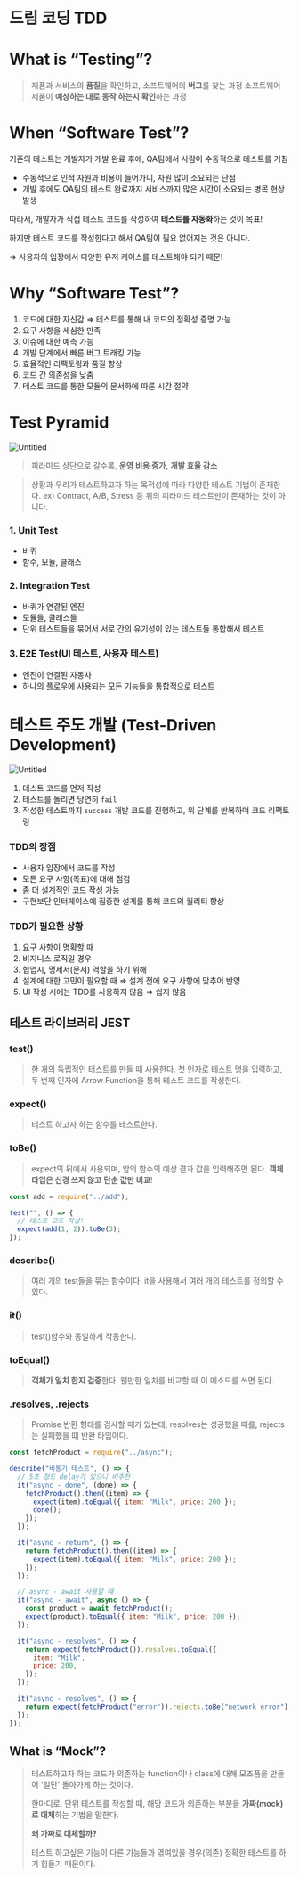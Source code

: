 # 드림 코딩 TDD

# What is “Testing”?

> 제품과 서비스의 **품질**을 확인하고, 소프트웨어의 **버그**를 찾는 과정
> 소프트웨어 제품이 **예상하는 대로 동작 하는지 확인**하는 과정

# When “Software Test”?

기존의 테스트는 개발자가 개발 완료 후에, QA팀에서 사람이 수동적으로 테스트를 거침

- 수동적으로 인적 자원과 비용이 들어가니, 자원 많이 소요되는 단점
- 개발 후에도 QA팀의 테스트 완료까지 서비스까지 많은 시간이 소요되는 병목 현상 발생

따라서, 개발자가 직접 테스트 코드를 작성하여 **테스트를 자동화**하는 것이 목표!

하지만 테스트 코드를 작성한다고 해서 QA팀이 필요 없어지는 것은 아니다.

⇒ 사용자의 입장에서 다양한 유저 케이스를 테스트해야 되기 때문!

# Why “Software Test”?

1. 코드에 대한 자신감 ⇒ 테스트를 통해 내 코드의 정확성 증명 가능
2. 요구 사항을 세심한 만족
3. 이슈에 대한 예측 가능
4. 개발 단계에서 빠른 버그 트래킹 가능
5. 효율적인 리팩토링과 품질 향상
6. 코드 간 의존성을 낮춤
7. 테스트 코드를 통한 모듈의 문서화에 따른 시간 절약

# Test Pyramid

![Untitled](./assets/pyramid.png)

> 피라미드 상단으로 갈수록, **운영 비용 증가,** **개발 효율 감소**

> 상황과 우리가 테스트하고자 하는 목적성에 따라 다양한 테스트 기법이 존재한다. ex) Contract, A/B, Stress 등 위의 피라미드 테스트만이 존재하는 것이 아니다.

### 1. Unit Test

- 바퀴
- 함수, 모듈, 클래스

### 2. Integration Test

- 바퀴가 연결된 엔진
- 모듈들, 클래스들
- 단위 테스트들을 묶어서 서로 간의 유기성이 있는 테스트들 통합해서 테스트

### 3. E2E Test(UI 테스트, 사용자 테스트)

- 엔진이 연결된 자동차
- 하나의 플로우에 사용되는 모든 기능들을 통합적으로 테스트

# 테스트 주도 개발 (Test-Driven Development)

![Untitled](./assets/logic.png)

1. 테스트 코드를 먼저 작성
2. 테스트를 돌리면 당연히 `fail`
3. 작성한 테스트까지 `success` 개발 코드를 진행하고, 위 단계를 반복하며 코드 리팩토링

### TDD의 장점

- 사용자 입장에서 코드를 작성
- 모든 요구 사항(목표)에 대해 점검
- 좀 더 설계적인 코드 작성 가능
- 구현보단 인터페이스에 집중한 설계를 통해 코드의 퀄리티 향상

### TDD가 필요한 상황

1. 요구 사항이 명확할 때
2. 비지니스 로직일 경우
3. 협업시, 명세서(문서) 역할을 하기 위해
4. 설계에 대한 고민이 필요할 때 ⇒ 설계 전에 요구 사항에 맞추어 반영
5. UI 작성 시에는 TDD를 사용하지 않음 ⇒ 쉽지 않음

## 테스트 라이브러리 JEST

### test()

> 한 개의 독립적인 테스트를 만들 때 사용한다. 첫 인자로 테스트 명을 입력하고, 두 번째 인자에 Arrow Function을 통해 테스트 코드를 작성한다.

### expect()

> 테스트 하고자 하는 함수를 테스트한다.

### toBe()

> expect의 뒤에서 사용되며, 앞의 함수의 예상 결과 값을 입력해주면 된다. **객체 타입은 신경 쓰지 않고** **단순 값만 비교**!

```jsx
const add = require("../add");

test("", () => {
  // 테스트 코드 작성!
  expect(add(1, 2)).toBe(3);
});
```

### describe()

> 여러 개의 test들을 묶는 함수이다. it을 사용해서 여러 개의 테스트를 정의할 수 있다.

### it()

> test()함수와 동일하게 작동한다.

### toEqual()

> **객체가 일치 한지 검증**한다. 웬만한 일치를 비교할 때 이 메소드를 쓰면 된다.

### .resolves, .rejects

> Promise 반환 형태를 검사할 때가 있는데, resolves는 성공했을 때를, rejects는 실패했을 떄 반환 타입이다.

```jsx
const fetchProduct = require("../async");

describe("비동기 테스트", () => {
  // 5초 정도 delay가 있으니 비추천
  it("async - done", (done) => {
    fetchProduct().then((item) => {
      expect(item).toEqual({ item: "Milk", price: 200 });
      done();
    });
  });

  it("async - return", () => {
    return fetchProduct().then((item) => {
      expect(item).toEqual({ item: "Milk", price: 200 });
    });
  });

  // async - await 사용할 때
  it("async - await", async () => {
    const product = await fetchProduct();
    expect(product).toEqual({ item: "Milk", price: 200 });
  });

  it("async - resolves", () => {
    return expect(fetchProduct()).resolves.toEqual({
      item: "Milk",
      price: 200,
    });
  });

  it("async - resolves", () => {
    return expect(fetchProduct("error")).rejects.toBe("network error");
  });
});
```

## What is “Mock”?

> 테스트하고자 하는 코드가 의존하는 function이나 class에 대해 모조품을 만들어 '일단' 돌아가게 하는 것이다.
>
> 한마디로, 단위 테스트를 작성할 때, 해당 코드가 의존하는 부분을 **가짜(mock)로 대체**하는 기법을 말한다.
>
> **왜 가짜로 대체할까?**
>
> 테스트 하고싶은 기능이 다른 기능들과 엮여있을 경우(의존) 정확한 테스트를 하기 힘들기 때문이다.
